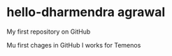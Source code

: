 # hello-dharmendra agrawal
My first repository on GitHub

Mu first chages in GitHub
I works for Temenos
